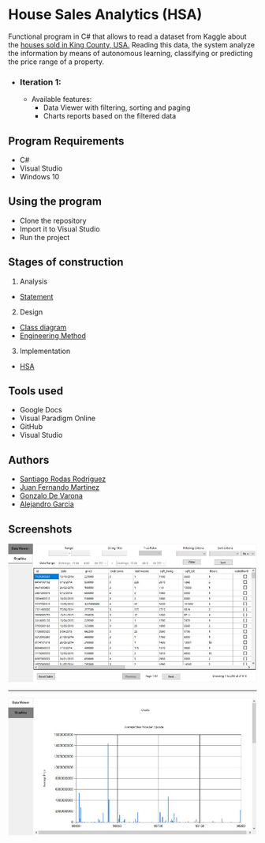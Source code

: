 # House Sales Analytics (HSA)
Functional program in C# that allows to read a dataset from Kaggle about the [houses sold in King County, USA.](https://www.kaggle.com/harlfoxem/housesalesprediction)
Reading this data, the system analyze the information by means of autonomous learning, classifying or predicting the price range of a property.  
  * ### Iteration 1:
    * Available features:
      * Data Viewer with filtering, sorting and paging
      * Charts reports based on the filtered data
## Program Requirements
* C#
* Visual Studio
* Windows 10

## Using the program
* Clone the repository
* Import it to Visual Studio
* Run the project

## Stages of construction
1. Analysis
- [Statement](https://github.com/SantiRodas/house-sales-analytics/blob/master/docs/Enunciado.pdf)

2. Design
- [Class diagram](https://github.com/SantiRodas/house-sales-analytics/blob/master/docs/Diagrama%20de%20clases.pdf)
- [Engineering Method](https://github.com/SantiRodas/house-sales-analytics/blob/master/docs/Metodo%20de%20la%20ingenieria.pdf)

3. Implementation
- [HSA](https://github.com/SantiRodas/house-sales-analytics/tree/master/HSA)

## Tools used
* Google Docs
* Visual Paradigm Online
* GitHub
* Visual Studio

## Authors
- [Santiago Rodas Rodriguez](https://github.com/SantiRodas)
- [Juan Fernando Martinez](https://github.com/JuanF2019)
- [Gonzalo De Varona](https://github.com/gonzalodevarona)
- [Alejandro Garcia](https://github.com/AleGarQ)

## Screenshots
![](https://github.com/SantiRodas/house-sales-analytics/blob/master/images/1.JPG)

-------------------------------------------------------------------------------------------------------------

![](https://github.com/SantiRodas/house-sales-analytics/blob/master/images/2.JPG)
